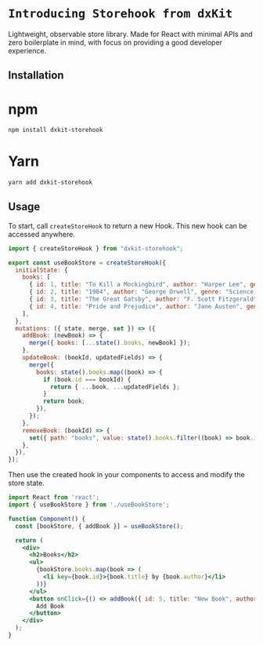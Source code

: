 # `Introducing Storehook from dxKit`
Lightweight, observable store library. Made for React with minimal APIs and zero boilerplate in mind, with focus on providing a good developer experience.

## Installation

# npm
```sh
npm install dxkit-storehook
```
# Yarn
```sh
yarn add dxkit-storehook
```

## Usage

To start, call `createStoreHook` to return a new Hook. This new hook can be accessed anywhere.

```jsx
import { createStoreHook } from "dxkit-storehook";

export const useBookStore = createStoreHook({
  initialState: {
    books: [
      { id: 1, title: "To Kill a Mockingbird", author: "Harper Lee", genre: "Fiction" },
      { id: 2, title: "1984", author: "George Orwell", genre: "Science Fiction" },
      { id: 3, title: "The Great Gatsby", author: "F. Scott Fitzgerald", genre: "Fiction" },
      { id: 4, title: "Pride and Prejudice", author: "Jane Austen", genre: "Romance" },
    ],
  },
  mutations: ({ state, merge, set }) => ({
    addBook: (newBook) => {
      merge({ books: [...state().books, newBook] });
    },
    updateBook: (bookId, updatedFields) => {
      merge({
        books: state().books.map((book) => {
          if (book.id === bookId) {
            return { ...book, ...updatedFields };
          }
          return book;
        }),
      });
    },
    removeBook: (bookId) => {
      set({ path: "books", value: state().books.filter((book) => book.id != bookId) });
    },
  }),
});
```
Then use the created hook in your components to access and modify the store state.

```jsx
import React from 'react';
import { useBookStore } from './useBookStore';

function Component() {
  const [bookStore, { addBook }] = useBookStore();

  return (
    <div>
      <h2>Books</h2>
      <ul>
        {bookStore.books.map(book => (
          <li key={book.id}>{book.title} by {book.author}</li>
        ))}
      </ul>
      <button onClick={() => addBook({ id: 5, title: "New Book", author: "New Author", genre: "New Genre" })}>
        Add Book
      </button>
    </div>
  );
}
```
